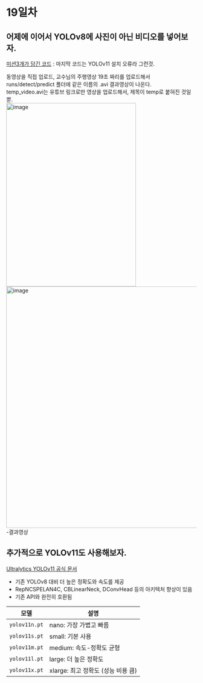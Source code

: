 # 19일차

## 어제에 이어서 YOLOv8에 사진이 아닌 비디오를 넣어보자.
[미션3개가 담긴 코드](0717_YOLOv8_video.ipynb) : 마지막 코드는 YOLOv11 설치 오류라 그런것.<br>

동영상을 직접 업로드, 교수님의 주행영상 19초 짜리를 업로드해서 runs/detect/predict 폴더에 같은 이름의 .avi 결과영상이 나온다.<br>
temp_video.avi는 유튜브 링크로만 영상을 업로드해서, 제목이 temp로 붙혀진 것일뿐.<br>
<img width="343" height="484" alt="image" src="https://github.com/user-attachments/assets/b2ff10f0-33cf-45e7-9dea-c6a0a262f6e7" /><br>
<img width="1184" height="637" alt="image" src="https://github.com/user-attachments/assets/29ebfc31-da2c-4be6-b8dc-342491c644e8" /><br>
-결과영상

## 추가적으로 YOLOv11도 사용해보자.
[Ultralytics YOLOv11 공식 문서](https://docs.ultralytics.com/ko/models/yolo11/)
- 기존 YOLOv8 대비 더 높은 정확도와 속도를 제공
- RepNCSPELAN4C, CBLinearNeck, DConvHead 등의 아키텍처 향상이 있음
- 기존 API와 완전히 호환됨

| 모델            | 설명                       |
| ------------- | ------------------------ |
| `yolov11n.pt` | nano: 가장 가볍고 빠름          |
| `yolov11s.pt` | small: 기본 사용             |
| `yolov11m.pt` | medium: 속도-정확도 균형        |
| `yolov11l.pt` | large: 더 높은 정확도          |
| `yolov11x.pt` | xlarge: 최고 정확도 (성능 비용 큼) |
